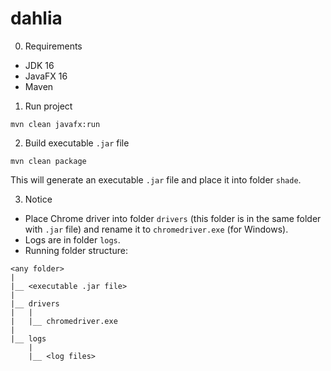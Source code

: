# dahlia
0. Requirements
- JDK 16
- JavaFX 16
- Maven

1. Run project
```
mvn clean javafx:run
```
2. Build executable `.jar` file
```
mvn clean package
```
This will generate an executable `.jar` file and place it into folder `shade`.

3. Notice
- Place Chrome driver into folder `drivers` (this folder is in the same folder with `.jar` file) and rename it to `chromedriver.exe` (for Windows).
- Logs are in folder `logs`.
- Running folder structure:
```
<any folder>
|
|__ <executable .jar file>
|
|__ drivers
|   |
|   |__ chromedriver.exe
|
|__ logs
    |
    |__ <log files>     
```
